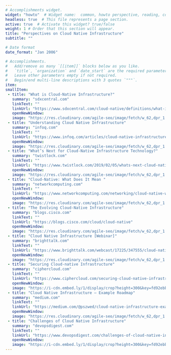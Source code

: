 ```yaml
---
# Accomplishments widget.
widget: "howto"  # Widget name:  common, howto perspective, reading, cd-with-jenkins-and-docker  etc
headless: true  # This file represents a page section.
active: true  # Activate this widget? true/false
weight: 1 # Order that this section will appear.
title: "Perspectives on Cloud Native Infrastructure"
subtitle: ""

# Date format
date_format: "Jan 2006"

# Accomplishments.
#   Add/remove as many `[[item]]` blocks below as you like.
#   `title`, `organization` and `date_start` are the required parameters.
#   Leave other parameters empty if not required.
#   Begin/end multi-line descriptions with 3 quotes `"""`.
item:
smallItem: 
 - title: "What is Cloud-Native Infrastructure?"
   summary: "sdxcentral.com"
   linkText: ""
   linkUrl: "https://www.sdxcentral.com/cloud-native/definitions/what-is-cloud-native-infrastructure-definition/"
   openNewWindow: 
   image: "https://res.cloudinary.com/agile-seo/image/fetch/w_62,dpr_1.0,d_blank_am8gzx.png/https%3A%2F%2Flogo.clearbit.com%2Fsdxcentral.com%3Fsize%3D250" 
 - title: "Understanding Cloud Native Infrastructure"
   summary: "infoq.com"
   linkText: ""
   linkUrl: "https://www.infoq.com/articles/cloud-native-infrastructure/"
   openNewWindow: 
   image: "https://res.cloudinary.com/agile-seo/image/fetch/w_62,dpr_1.0,d_blank_am8gzx.png/https%3A%2F%2Flogo.clearbit.com%2Finfoq.com%3Fsize%3D250" 
 - title: "What’s Next for Cloud-Native Infrastructure Technology?"
   summary: "twistlock.com"
   linkText: ""
   linkUrl: "https://www.twistlock.com/2019/02/05/whats-next-cloud-native-infrastructure-technology/"
   openNewWindow: 
   image: "https://res.cloudinary.com/agile-seo/image/fetch/w_62,dpr_1.0,d_blank_am8gzx.png/https%3A%2F%2Flogo.clearbit.com%2Ftwistlock.com%3Fsize%3D250" 
 - title: "Cloud-Native: What Does It Mean "
   summary: "networkcomputing.com"
   linkText: ""
   linkUrl: "https://www.networkcomputing.com/networking/cloud-native-what-does-it-mean-infrastructure"
   openNewWindow: 
   image: "https://res.cloudinary.com/agile-seo/image/fetch/w_62,dpr_1.0,d_blank_am8gzx.png/https%3A%2F%2Flogo.clearbit.com%2Fnetworkcomputing.com%3Fsize%3D250" 
 - title: "The Evolving Cloud-Native Infrastructure"
   summary: "blogs.cisco.com"
   linkText: ""
   linkUrl: "https://blogs.cisco.com/cloud/cloud-native"
   openNewWindow: 
   image: "https://res.cloudinary.com/agile-seo/image/fetch/w_62,dpr_1.0,d_blank_am8gzx.png/https%3A%2F%2Flogo.clearbit.com%2Fblogs.cisco.com%3Fsize%3D250" 
 - title: "Cloud Native Infrastructure [Webinar]"
   summary: "brighttalk.com"
   linkText: ""
   linkUrl: "https://www.brighttalk.com/webcast/17225/347555/cloud-native-infrastructure"
   openNewWindow: 
   image: "https://res.cloudinary.com/agile-seo/image/fetch/w_62,dpr_1.0,d_blank_am8gzx.png/https%3A%2F%2Flogo.clearbit.com%2Fbrighttalk.com%3Fsize%3D250"
 - title: "Securing Cloud-native Infrastructure"
   summary: "ciphercloud.com"
   linkText: ""
   linkUrl: "https://www.ciphercloud.com/securing-cloud-native-infrastructure/"
   openNewWindow: 
   image: "https://i-cdn.embed.ly/1/display/crop?height=300&key=fd92ebbc52fc43fb98f69e50e7893c13&url=https%3A%2F%2Fwww.ciphercloud.com%2Fwp-content%2Fuploads%2F2019%2F05%2FFile-08.jpg&width=636"
 - title: "Cloud Native Infrastructure — Example Roadmap"
   summary: "medium.com"
   linkText: ""
   linkUrl: "https://medium.com/@pszwed/cloud-native-infrastructure-example-roadmap-enterprise-scale-6fdd071b9c9a"
   openNewWindow: 
   image: "https://res.cloudinary.com/agile-seo/image/fetch/w_62,dpr_1.0,d_blank_am8gzx.png/https%3A%2F%2Flogo.clearbit.com%2Fmedium.com%3Fsize%3D250"
 - title: "Challenges of Cloud Native Infrastructure"
   summary: "devopsdigest.com"
   linkText: ""
   linkUrl: "https://www.devopsdigest.com/challenges-of-cloud-native-infrastructure"
   openNewWindow: 
   image: "https://i-cdn.embed.ly/1/display/crop?height=300&key=fd92ebbc52fc43fb98f69e50e7893c13&url=https%3A%2F%2Fwww.devopsdigest.com%2Fsites%2Fdefault%2Ffiles%2Fimages%2FOreilly_2019_05.jpg&width=636"
---
```

    

